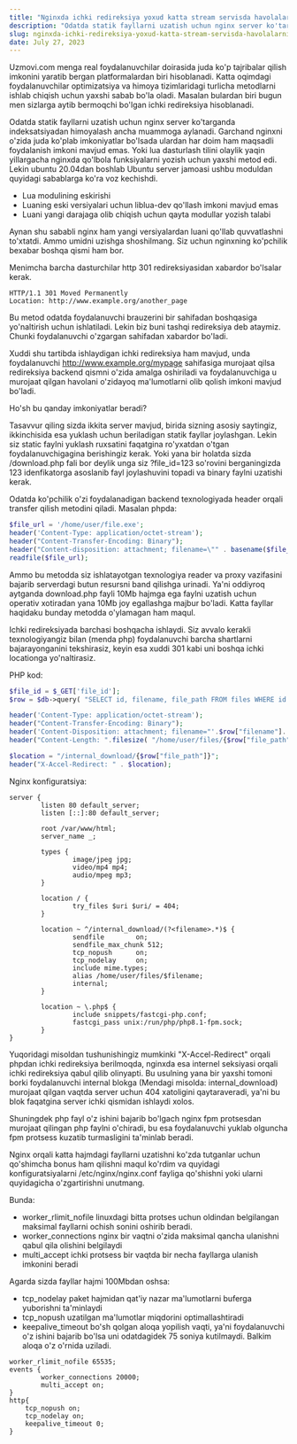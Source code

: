 ```yaml
---
title: "Nginxda ichki redireksiya yoxud katta stream servisda havolalarni tekshirish qanday amalga oshirilgan edi?"
description: "Odatda statik fayllarni uzatish uchun nginx server ko'targanda indeksatsiyadan himoyalash ancha muammoga aylanadi..."
slug: nginxda-ichki-redireksiya-yoxud-katta-stream-servisda-havolalarni-tekshirish-qanday-amalga-oshirilgan-edi
date: July 27, 2023
---
```


Uzmovi.com menga real foydalanuvchilar doirasida juda ko'p tajribalar qilish imkonini yaratib bergan platformalardan biri hisoblanadi. Katta oqimdagi foydalanuvchilar optimizatsiya va himoya tizimlaridagi turlicha metodlarni ishlab chiqish uchun yaxshi sabab bo'la oladi. Masalan bulardan biri bugun men sizlarga aytib bermoqchi bo'lgan ichki redireksiya hisoblanadi.

Odatda statik fayllarni uzatish uchun nginx server ko'targanda indeksatsiyadan himoyalash ancha muammoga aylanadi. Garchand nginxni o'zida juda ko'plab imkoniyatlar bo'lsada ulardan har doim ham maqsadli foydalanish imkoni mavjud emas. Yoki lua dasturlash tilini olaylik yaqin yillargacha nginxda qo'lbola funksiyalarni yozish uchun yaxshi metod edi. Lekin ubuntu 20.04dan boshlab Ubuntu server jamoasi ushbu moduldan quyidagi sabablarga ko'ra voz kechishdi.

- Lua modulining eskirishi
- Luaning eski versiyalari uchun liblua-dev qo'llash imkoni mavjud emas
- Luani yangi darajaga olib chiqish uchun qayta modullar yozish talabi

Aynan shu sababli nginx ham yangi versiyalardan luani qo'llab quvvatlashni to'xtatdi. Ammo umidni uzishga shoshilmang. Siz uchun nginxning ko'pchilik bexabar boshqa qismi ham bor.

Menimcha barcha dasturchilar http 301 redireksiyasidan xabardor bo'lsalar kerak.

```http
HTTP/1.1 301 Moved Permanently 
Location: http://www.example.org/another_page
```
Bu metod odatda foydalanuvchi brauzerini bir sahifadan boshqasiga yo'naltirish uchun ishlatiladi. Lekin biz buni tashqi redireksiya deb ataymiz. Chunki foydalanuvchi o'zgargan sahifadan xabardor bo'ladi.

Xuddi shu tartibda ishlaydigan ichki redireksiya ham mavjud, unda foydalanuvchi http://www.example.org/mypage sahifasiga murojaat qilsa redireksiya backend qismni o'zida amalga oshiriladi va foydalanuvchiga u murojaat qilgan havolani o'zidayoq ma'lumotlarni olib qolish imkoni mavjud bo'ladi.

Ho'sh bu qanday imkoniyatlar beradi?

Tasavvur qiling sizda ikkita server mavjud, birida sizning asosiy saytingiz, ikkinchisida esa yuklash uchun beriladigan statik fayllar joylashgan. Lekin siz static faylni yuklash ruxsatini faqatgina ro'yxatdan o'tgan foydalanuvchigagina berishingiz kerak. Yoki yana bir holatda sizda /download.php fali bor deylik unga siz ?file_id=123 so'rovini berganingizda 123 idenfikatorga asoslanib fayl joylashuvini topadi va  binary faylni uzatishi kerak. 

Odatda ko'pchilik o'zi foydalanadigan backend texnologiyada header orqali transfer qilish metodini qiladi. Masalan phpda:

```php
$file_url = '/home/user/file.exe';
header('Content-Type: application/octet-stream');
header("Content-Transfer-Encoding: Binary"); 
header("Content-disposition: attachment; filename=\"" . basename($file_url) . "\""); 
readfile($file_url); 
```
Ammo bu metodda siz ishlatayotgan texnologiya reader va proxy vazifasini bajarib serverdagi butun resursni band qilishga urinadi. Ya'ni oddiyroq aytganda download.php fayli 10Mb hajmga ega faylni uzatish uchun operativ xotiradan yana 10Mb joy egallashga majbur bo'ladi. Katta fayllar haqidaku bunday metodda o'ylamagan ham maqul.

Ichki redireksiyada barchasi boshqacha ishlaydi. Siz avvalo kerakli texnologiyangiz bilan (menda php) foydalanuvchi barcha shartlarni bajarayonganini tekshirasiz, keyin esa xuddi 301 kabi uni boshqa ichki locationga yo'naltirasiz.

PHP kod:

```php
$file_id = $_GET['file_id'];
$row = $db->query( "SELECT id, filename, file_path FROM files WHERE id = {$file_id}" )->fetch();

header('Content-Type: application/octet-stream');
header("Content-Transfer-Encoding: Binary");
header('Content-Disposition: attachment; filename="'.$row["filename"].'"');
header("Content-Length: ".filesize( "/home/user/files/{$row["file_path"]}" ));

$location = "/internal_download/{$row["file_path"]}";
header("X-Accel-Redirect: " . $location);
```

Nginx konfiguratsiya:

```
server {
        listen 80 default_server;
        listen [::]:80 default_server;

        root /var/www/html;
        server_name _;

        types {
                image/jpeg jpg;
                video/mp4 mp4;
                audio/mpeg mp3;
        }

        location / {
                try_files $uri $uri/ = 404;
        }

        location ~ ^/internal_download/(?<filename>.*)$ {
                sendfile        on;
                sendfile_max_chunk 512;
                tcp_nopush      on;
                tcp_nodelay     on;
                include mime.types;
                alias /home/user/files/$filename;
                internal;
        }

        location ~ \.php$ {
                include snippets/fastcgi-php.conf;
                fastcgi_pass unix:/run/php/php8.1-fpm.sock;
        }
}
```

Yuqoridagi misoldan tushunishingiz mumkinki "X-Accel-Redirect" orqali phpdan ichki redireksiya berilmoqda, nginxda esa internel seksiyasi orqali ichki redireksiya qabul qilib olinyapti. Bu usulning yana bir yaxshi tomoni borki foydalanuvchi internal blokga (Mendagi misolda: internal_download) murojaat qilgan vaqtda server uchun 404 xatoligini qaytaraveradi, ya'ni bu blok faqatgina server ichki qismidan ishlaydi xolos.

Shuningdek php fayl o'z ishini bajarib bo'lgach nginx fpm protsesdan murojaat qilingan php faylni o'chiradi, bu esa foydalanuvchi yuklab olguncha fpm protsess kuzatib turmasligini ta'minlab beradi. 

Nginx orqali katta hajmdagi fayllarni uzatishni ko'zda tutganlar uchun qo'shimcha bonus ham qilishni maqul ko'rdim va quyidagi konfiguratsiyalarni /etc/nginx/nginx.conf fayliga qo'shishni yoki ularni quyidagicha o'zgartirishni unutmang.

Bunda:

- worker_rlimit_nofile linuxdagi bitta protses uchun oldindan belgilangan maksimal fayllarni ochish sonini oshirib beradi.
- worker_connections nginx bir vaqtni o'zida maksimal qancha ulanishni qabul qila olishini belgilaydi
- multi_accept ichki protsess bir vaqtda bir necha fayllarga ulanish imkonini beradi

Agarda sizda fayllar hajmi 100Mbdan oshsa:

- tcp_nodelay paket hajmidan qat'iy nazar ma'lumotlarni buferga yuborishni ta'minlaydi
- tcp_nopush uzatilgan ma'lumotlar miqdorini optimallashtiradi
- keepalive_timeout bo'sh qolgan aloqa yopilish vaqti, ya'ni foydalanuvchi o'z ishini bajarib bo'lsa uni odatdagidek 75 soniya kutilmaydi. Balkim aloqa o'z o'rnida uziladi.


```
worker_rlimit_nofile 65535;
events {
        worker_connections 20000;
        multi_accept on;
}
http{
	tcp_nopush on;
	tcp_nodelay on;
	keepalive_timeout 0;
}
```